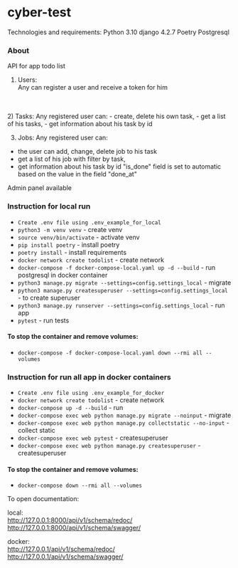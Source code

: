 # cyber-test

Technologies and requirements:
Python 3.10
django 4.2.7
Poetry
Postgresql

### About

API for app todo list

1) Users:  
Any can register a user and receive a token for him
<br>
<br>
2) Tasks: 
Any registered user can:  
- create, delete his own task, 
- get a list of  his tasks, 
- get information about his task by id  

3) Jobs: 
Any registered user can:
- the user can add, change, delete job to his task
- get a list of  his job with filter by task, 
- get information about his task by id
"is_done" field is set to automatic based on the value in the field "done_at"

Admin panel available

### Instruction for local run
* `Create .env file using .env_example_for_local`
* `python3 -m venv venv` - create venv 
* `source venv/bin/activate` - activate venv  
* `pip install poetry` - install poetry
* `poetry install` - install requirements
* `docker network create todolist` - create network
* `docker-compose -f docker-compose-local.yaml up -d --build` - run 
  postgresql in docker container
* `python3 manage.py migrate --settings=config.settings_local` - migrate
* `python3 manage.py createsuperuser --settings=config.settings_local` - to create superuser
* `python3 manage.py runserver --settings=config.settings_local` - run app
* `pytest` - run tests

#### To stop the container and remove volumes:

* `docker-compose -f docker-compose-local.yaml down --rmi all --volumes`

### Instruction for run all app in docker containers

* `Create .env file using .env_example_for_docker`
* `docker network create todolist` - create network
* `docker-compose up -d --build` - run
* `docker-compose exec web python manage.py migrate --noinput` - migrate
* `docker-compose exec web python manage.py collectstatic --no-input` - 
  collect static
* `docker-compose exec web pytest` - createsuperuser
* `docker-compose exec web python manage.py createsuperuser` - createsuperuser


#### To stop the container and remove volumes:

* `docker-compose down --rmi all --volumes`

To open documentation:

local:  
http://127.0.0.1:8000/api/v1/schema/redoc/
http://127.0.0.1:8000/api/v1/schema/swagger/  

docker:  
http://127.0.0.1/api/v1/schema/redoc/  
http://127.0.0.1/api/v1/schema/swagger/  
